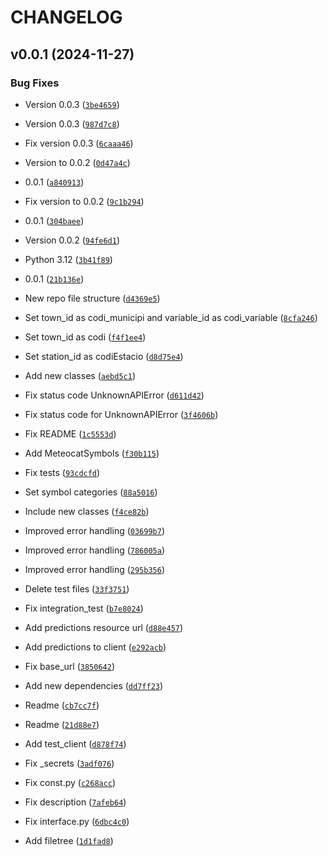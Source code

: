 # CHANGELOG


## v0.0.1 (2024-11-27)

### Bug Fixes

- Version 0.0.3
  ([`3be4659`](https://github.com/figorr/meteocatpy/commit/3be4659a5df47b942f3d24594dc1140eecb65388))

- Version 0.0.3
  ([`987d7c8`](https://github.com/figorr/meteocatpy/commit/987d7c89f770f11aa37267815b799dd90d6230be))

- Fix version 0.0.3
  ([`6caaa46`](https://github.com/figorr/meteocatpy/commit/6caaa460dbee29f10a8566e0925ceddb94e4167e))

- Version to 0.0.2
  ([`0d47a4c`](https://github.com/figorr/meteocatpy/commit/0d47a4c1d8f64d0f6b32a79b909cda79ef236825))

- 0.0.1
  ([`a840913`](https://github.com/figorr/meteocatpy/commit/a840913c7cab075bf7b242ecbf0c93c0471f27f1))

- Fix version to 0.0.2
  ([`9c1b294`](https://github.com/figorr/meteocatpy/commit/9c1b294faa060988ecf41fbebcb01345ec940dce))

- 0.0.1
  ([`304baee`](https://github.com/figorr/meteocatpy/commit/304baeef7d988b3d38a39a2064230ccf3e34e5b5))

- Version 0.0.2
  ([`94fe6d1`](https://github.com/figorr/meteocatpy/commit/94fe6d1c6637c69d38eaec6b86463e260d1faf7f))

- Python 3.12
  ([`3b41f89`](https://github.com/figorr/meteocatpy/commit/3b41f895150a335f9cce7df3932d162bd8a6ed2e))

- 0.0.1
  ([`21b136e`](https://github.com/figorr/meteocatpy/commit/21b136e53b20484ca451b8ae7ea346723e343cd0))

- New repo file structure
  ([`d4369e5`](https://github.com/figorr/meteocatpy/commit/d4369e5e3048fee4fb7edf445814f4e765178d4d))

- Set town_id as codi_municipi and variable_id as codi_variable
  ([`8cfa246`](https://github.com/figorr/meteocatpy/commit/8cfa2465a949bfd46c60d7a4d824bd41eb5af507))

- Set town_id as codi
  ([`f4f1ee4`](https://github.com/figorr/meteocatpy/commit/f4f1ee403d16620e57c02e66771aa6b3483b6a89))

- Set station_id as codiEstacio
  ([`d8d75e4`](https://github.com/figorr/meteocatpy/commit/d8d75e484c3c191e7db70a20db9ce27e2b7d182c))

- Add new classes
  ([`aebd5c1`](https://github.com/figorr/meteocatpy/commit/aebd5c1011a9ba53ddcf239fa6f6ab2c9fc052a4))

- Fix status code UnknownAPIError
  ([`d611d42`](https://github.com/figorr/meteocatpy/commit/d611d42ddc12ff792d53894ba0c8007a1a9678ab))

- Fix status code for UnknownAPIError
  ([`3f4606b`](https://github.com/figorr/meteocatpy/commit/3f4606b5ec023254cb73efb2d5cf306974533898))

- Fix README
  ([`1c5553d`](https://github.com/figorr/meteocatpy/commit/1c5553d9b430563cb35f2d53fd51b4be00bf25aa))

- Add MeteocatSymbols
  ([`f30b115`](https://github.com/figorr/meteocatpy/commit/f30b1150d0bc78908287a1ef72827590a089f003))

- Fix tests
  ([`93cdcfd`](https://github.com/figorr/meteocatpy/commit/93cdcfd753d4ab7770ae85ad7c4e035802b8e9d2))

- Set symbol categories
  ([`88a5016`](https://github.com/figorr/meteocatpy/commit/88a5016935d6103183672a79bf0423e0893cefa1))

- Include new classes
  ([`f4ce82b`](https://github.com/figorr/meteocatpy/commit/f4ce82bffef80a884e02962548d6f5da7466e3b1))

- Improved error handling
  ([`03699b7`](https://github.com/figorr/meteocatpy/commit/03699b74791db3bb695d9613a215aee3da6a9929))

- Improved error handling
  ([`786005a`](https://github.com/figorr/meteocatpy/commit/786005a43435cb2217575dd1e528ff4f5a403e35))

- Improved error handling
  ([`295b356`](https://github.com/figorr/meteocatpy/commit/295b3560864e4420008aa80cbc01c96e1fbb67f8))

- Delete test files
  ([`33f3751`](https://github.com/figorr/meteocatpy/commit/33f3751e645bda30a70475efe5404f6f4ad0f96f))

- Fix integration_test
  ([`b7e8024`](https://github.com/figorr/meteocatpy/commit/b7e8024760401537d9ad28e026d4948383d9db3e))

- Add predictions resource url
  ([`d88e457`](https://github.com/figorr/meteocatpy/commit/d88e45777671c5726859c4b817a5ea02a7462ae4))

- Add predictions to client
  ([`e292acb`](https://github.com/figorr/meteocatpy/commit/e292acb3aa68415f3dd06d8ed2030fe2b18b9cb4))

- Fix base_url
  ([`3850642`](https://github.com/figorr/meteocatpy/commit/3850642390eb85962e0ac2d13d6b72effd985f53))

- Add new dependencies
  ([`dd7ff23`](https://github.com/figorr/meteocatpy/commit/dd7ff23fc7131187dd2c82cd57c2e6bcabfcea42))

- Readme
  ([`cb7cc7f`](https://github.com/figorr/meteocatpy/commit/cb7cc7fa33a388dde7e13563bc060d8a8a7265cf))

- Readme
  ([`21d88e7`](https://github.com/figorr/meteocatpy/commit/21d88e77ea206905161f09223f2d6f265958e98d))

- Add test_client
  ([`d878f74`](https://github.com/figorr/meteocatpy/commit/d878f7403716254b49203dc8f4589177bcbabc56))

- Fix _secrets
  ([`3adf076`](https://github.com/figorr/meteocatpy/commit/3adf076060718b0445ab9ff606e396ce2974433a))

- Fix const.py
  ([`c268acc`](https://github.com/figorr/meteocatpy/commit/c268acc417d8e8a550d2d74636e35e4268802dc6))

- Fix description
  ([`7afeb64`](https://github.com/figorr/meteocatpy/commit/7afeb643c5c8d906f4a497a9d177d264d25506dd))

- Fix interface.py
  ([`6dbc4c0`](https://github.com/figorr/meteocatpy/commit/6dbc4c0a1d644e58cb8c9b69b5ff812759ab25c0))

- Add filetree
  ([`1d1fad8`](https://github.com/figorr/meteocatpy/commit/1d1fad8ee1a50757396b6fd8ba8f8c77b243e1dd))
